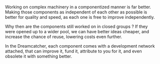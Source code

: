 Working on complex machinery in a componentized manner is far better.
Making those components as independent of each other as possible is better for quality and speed, as each one is free to improve independently.

Why then are the components still worked on in closed groups ?  If they were opened up to a wider pool, we can have better ideas cheaper, and increase the chance of reuse, lowering costs  even further.

In the Dreamcatcher, each component comes with a development network attached, that can improve it, fund it, attribute to you for it, and even obsolete it with something better.
